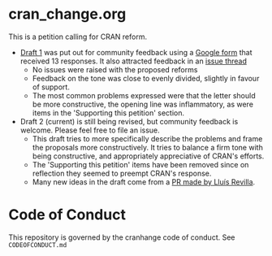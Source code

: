 # cran_change.org

This is a petition calling for CRAN reform.


* [Draft 1](https://github.com/cranchange/cran_change.org/tree/e0352a4be5f8e211d1bd4cc6cbb25e36aa3e3f2b) was put out for community feedback using a [Google form](https://forms.gle/iS5UFnv3yTtW6Dzg9) that received 13 responses. It also attracted feedback in an [issue thread](https://github.com/cranchange/cran_change.org/issues/19)
  - No issues were raised with the proposed reforms
  - Feedback on the tone was close to evenly divided, slightly in favour of support.
  - The most common problems expressed were that the letter should be more constructive, the opening line was inflammatory, as were items in the 'Supporting this petition' section. 
* Draft 2 (current) is still being revised, but community feedback is welcome. Please feel free to file an issue.
  - This draft tries to more specifically describe the problems and frame the proposals more constructively. It tries to balance a firm tone with being constructive, and appropriately appreciative of CRAN's efforts.
  - The 'Supporting this petition' items have been removed since on reflection they seemed to preempt CRAN's response.
  - Many new ideas in the draft come from a [PR made by Lluís Revilla](https://github.com/cranchange/cran_change.org/pull/21).
  
# Code of Conduct

This repository is governed by the cranhange code of conduct. See `CODEOFCONDUCT.md`